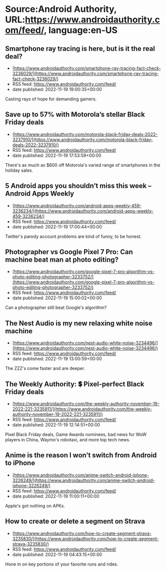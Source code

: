# Source:Android Authority, URL:https://www.androidauthority.com/feed/, language:en-US

## Smartphone ray tracing is here, but is it the real deal?
 - [https://www.androidauthority.com/smartphone-ray-tracing-fact-check-3236029/](https://www.androidauthority.com/smartphone-ray-tracing-fact-check-3236029/)
 - RSS feed: https://www.androidauthority.com/feed/
 - date published: 2022-11-19 19:00:35+00:00

Casting rays of hope for demanding gamers.

## Save up to 57% with Motorola’s stellar Black Friday deals
 - [https://www.androidauthority.com/motorola-black-friday-deals-2022-3237910/](https://www.androidauthority.com/motorola-black-friday-deals-2022-3237910/)
 - RSS feed: https://www.androidauthority.com/feed/
 - date published: 2022-11-19 17:53:59+00:00

There's as much as $800 off Motorola's varied range of smartphones in the holiday sales.

## 5 Android apps you shouldn’t miss this week – Android Apps Weekly
 - [https://www.androidauthority.com/android-apps-weekly-459-3236234/](https://www.androidauthority.com/android-apps-weekly-459-3236234/)
 - RSS feed: https://www.androidauthority.com/feed/
 - date published: 2022-11-19 17:00:44+00:00

Twitter's parody account problems are kind of funny, to be honest.

## Photographer vs Google Pixel 7 Pro: Can machine beat man at photo editing?
 - [https://www.androidauthority.com/google-pixel-7-pro-algorithm-vs-photo-editing-photographer-3233752/](https://www.androidauthority.com/google-pixel-7-pro-algorithm-vs-photo-editing-photographer-3233752/)
 - RSS feed: https://www.androidauthority.com/feed/
 - date published: 2022-11-19 15:00:02+00:00

Can a photographer still beat Google's algorithm?

## The Nest Audio is my new relaxing white noise machine
 - [https://www.androidauthority.com/nest-audio-white-noise-3234496/](https://www.androidauthority.com/nest-audio-white-noise-3234496/)
 - RSS feed: https://www.androidauthority.com/feed/
 - date published: 2022-11-19 13:00:59+00:00

The ZZZ's come faster and are deeper.

## The Weekly Authority: 💲 Pixel-perfect Black Friday deals
 - [https://www.androidauthority.com/the-weekly-authority-november-19-2022-221-3235911/](https://www.androidauthority.com/the-weekly-authority-november-19-2022-221-3235911/)
 - RSS feed: https://www.androidauthority.com/feed/
 - date published: 2022-11-19 12:14:51+00:00

Pixel Black Friday deals, Game Awards nominees, bad news for WoW players in China, Waymo's robotaxi, and more top tech news.

## Anime is the reason I won’t switch from Android to iPhone
 - [https://www.androidauthority.com/anime-switch-android-iphone-3226249/](https://www.androidauthority.com/anime-switch-android-iphone-3226249/)
 - RSS feed: https://www.androidauthority.com/feed/
 - date published: 2022-11-19 11:00:11+00:00

Apple's got nothing on APKs.

## How to create or delete a segment on Strava
 - [https://www.androidauthority.com/how-to-create-segment-strava-3235830/](https://www.androidauthority.com/how-to-create-segment-strava-3235830/)
 - RSS feed: https://www.androidauthority.com/feed/
 - date published: 2022-11-19 04:43:15+00:00

Hone in on key portions of your favorite runs and rides.

